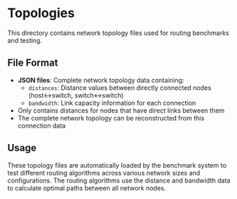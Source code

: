 # Topologies

This directory contains network topology files used for routing benchmarks and testing.

## File Format

- **JSON files**: Complete network topology data containing:
  - `distances`: Distance values between directly connected nodes (host↔switch, switch↔switch)
  - `bandwidth`: Link capacity information for each connection
- Only contains distances for nodes that have direct links between them
- The complete network topology can be reconstructed from this connection data

## Usage

These topology files are automatically loaded by the benchmark system to test different routing algorithms across various network sizes and configurations. The routing algorithms use the distance and bandwidth data to calculate optimal paths between all network nodes. 